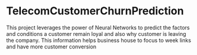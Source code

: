 # TelecomCustomerChurnPrediction
This project leverages the power of Neural Networks to predict the factors and conditions a customer remain loyal and also why customer is leaving the company. This information helps business house to focus to week links and have more customer conversion
